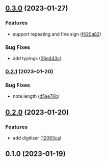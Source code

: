 

## [0.3.0](https://github.com/CyanSalt/croon/compare/v0.2.1...v0.3.0) (2023-01-27)


### Features

* support repeating and fine sign ([f420a82](https://github.com/CyanSalt/croon/commit/f420a8212c2012c5d4203071a02bff74884cc249))


### Bug Fixes

* add typings ([26e443c](https://github.com/CyanSalt/croon/commit/26e443c2932e1b8baceb864d6ac12ccb5c640b7c))

### [0.2.1](https://github.com/CyanSalt/croon/compare/v0.2.0...v0.2.1) (2023-01-20)


### Bug Fixes

* note length ([d5ae76b](https://github.com/CyanSalt/croon/commit/d5ae76b3a8c097c053dacb9e3c6760e7d729448e))

## [0.2.0](https://github.com/CyanSalt/croon/compare/v0.1.0...v0.2.0) (2023-01-20)


### Features

* add digitizer ([12093ca](https://github.com/CyanSalt/croon/commit/12093ca8df94f1649352429c0d0d54421e0be43a))

## 0.1.0 (2023-01-19)